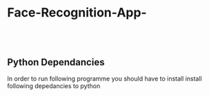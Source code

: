 # Face-Recognition-App-

<h1>  </h1>

<br/>
<h2>Python Dependancies</h2>
<p> In order to run following programme you should have to install install following depedancies to python </p>
